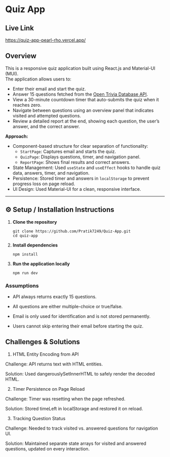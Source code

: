 # Quiz App

## Live Link
https://quiz-app-pearl-rho.vercel.app/

##  Overview
This is a responsive quiz application built using React.js and Material-UI (MUI).  
The application allows users to:
- Enter their email and start the quiz.
- Answer 15 questions fetched from the [Open Trivia Database API](https://opentdb.com/api.php?amount=15).
- View a 30-minute countdown timer that auto-submits the quiz when it reaches zero.
- Navigate between questions using an overview panel that indicates visited and attempted questions.
- Review a detailed report at the end, showing each question, the user’s answer, and the correct answer.

**Approach:**
- Component-based structure for clear separation of functionality:
  - `StartPage`: Captures email and starts the quiz.
  - `QuizPage`: Displays questions, timer, and navigation panel.
  - `ReportPage`: Shows final results and correct answers.
- State Management: Used `useState` and `useEffect` hooks to handle quiz data, answers, timer, and navigation.
- Persistence: Stored timer and answers in `localStorage` to prevent progress loss on page reload.
- UI Design: Used Material-UI for a clean, responsive interface.

---

## ⚙️ Setup / Installation Instructions

1. **Clone the repository**
   ```
   git clone https://github.com/Pratik7249/Quiz-App.git
   cd quiz-app
   ```
2. **Install dependencies**
    ```
    npm install
    ```
3. **Run the application locally**
    ```
    npm run dev
    ```

### Assumptions
- API always returns exactly 15 questions.

- All questions are either multiple-choice or true/false.

- Email is only used for identification and is not stored permanently.

- Users cannot skip entering their email before starting the quiz.

## Challenges & Solutions
1. HTML Entity Encoding from API

Challenge: API returns text with HTML entities.

Solution: Used dangerouslySetInnerHTML to safely render the decoded HTML.

2. Timer Persistence on Page Reload

Challenge: Timer was resetting when the page refreshed.

Solution: Stored timeLeft in localStorage and restored it on reload.

3. Tracking Question Status

Challenge: Needed to track visited vs. answered questions for navigation UI.

Solution: Maintained separate state arrays for visited and answered questions, updated on every interaction.



